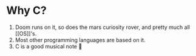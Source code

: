 # Why C?

1. Doom runs on it, so does the mars curiosity rover, and pretty much all [[OS]]'s.
2. Most other programming languages are based on it.
3. C is a good musical note 🎵
